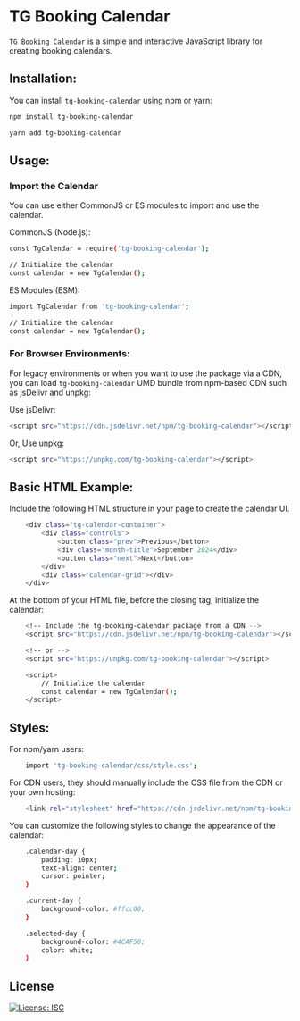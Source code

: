 # TG Booking Calendar

`TG Booking Calendar` is a simple and interactive JavaScript library for creating booking calendars.

## Installation:
You can install `tg-booking-calendar` using npm or yarn:
```bash
npm install tg-booking-calendar
```
```bash
yarn add tg-booking-calendar
```

## Usage:
### Import the Calendar
You can use either CommonJS or ES modules to import and use the calendar.

CommonJS (Node.js):
```bash
const TgCalendar = require('tg-booking-calendar');

// Initialize the calendar
const calendar = new TgCalendar();
```

ES Modules (ESM):
```bash
import TgCalendar from 'tg-booking-calendar';

// Initialize the calendar
const calendar = new TgCalendar();
```

### For Browser Environments:
For legacy environments or when you want to use the package via a CDN, you can load `tg-booking-calendar` UMD bundle from npm-based CDN such as jsDelivr and unpkg:

Use jsDelivr:
```bash
<script src="https://cdn.jsdelivr.net/npm/tg-booking-calendar"></script>
```
Or, Use unpkg:
```bash
<script src="https://unpkg.com/tg-booking-calendar"></script>
```
## Basic HTML Example:
Include the following HTML structure in your page to create the calendar UI.
```bash
    <div class="tg-calendar-container">
        <div class="controls">
            <button class="prev">Previous</button>
            <div class="month-title">September 2024</div>
            <button class="next">Next</button>
        </div>
        <div class="calendar-grid"></div>
    </div>
```

At the bottom of your HTML file, before the closing </body> tag, initialize the calendar:
```bash
    <!-- Include the tg-booking-calendar package from a CDN -->
    <script src="https://cdn.jsdelivr.net/npm/tg-booking-calendar"></script>

    <!-- or -->
    <script src="https://unpkg.com/tg-booking-calendar"></script>

    <script>
        // Initialize the calendar
        const calendar = new TgCalendar();
    </script>
```

## Styles:
For npm/yarn users:
```bash
    import 'tg-booking-calendar/css/style.css';
```

For CDN users, they should manually include the CSS file from the CDN or your own hosting:
```bash
    <link rel="stylesheet" href="https://cdn.jsdelivr.net/npm/tg-booking-calendar/css/style.css">
```

You can customize the following styles to change the appearance of the calendar:
```bash
    .calendar-day {
        padding: 10px;
        text-align: center;
        cursor: pointer;
    }

    .current-day {
        background-color: #ffcc00;
    }

    .selected-day {
        background-color: #4CAF50;
        color: white;
    }
```

## License
[![License: ISC](https://img.shields.io/badge/License-ISC-blue.svg)](https://opensource.org/licenses/ISC)